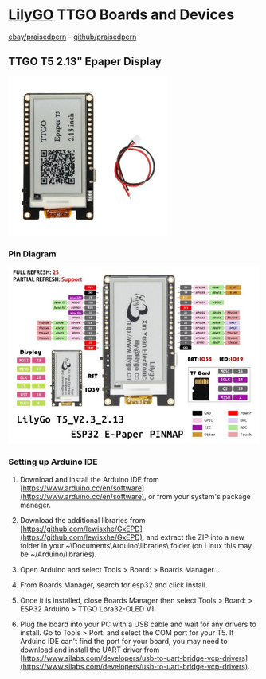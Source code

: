 # [LilyGO](http://lilygo.cn/) TTGO Boards and Devices

 [ebay/praisedpern](https://www.ebay.co.uk/usr/praisedpern/) - [github/praisedpern](https://www.github.com/praisedpern/)

## TTGO T5 2.13" Epaper Display

[![T5 2.13"](t5-2.13-phone.jpg)](t5-2.13.md)

### Pin Diagram

[![TTGO T5 2.13" Pinout](t5-2.13-pinout-small.jpg)](t5-2.13-pinout.jpg)

### Setting up Arduino IDE

1. Download and install the Arduino IDE from [https://www.arduino.cc/en/software](https://www.arduino.cc/en/software), or from your system's package manager.

2. Download the additional libraries from [https://github.com/lewisxhe/GxEPD](https://github.com/lewisxhe/GxEPD), and extract the ZIP into a new folder in your ~\Documents\Arduino\libraries\ folder (on Linux this may be ~/Arduino/libraries).

3. Open Arduino and select Tools > Board: > Boards Manager...

4. From Boards Manager, search for esp32 and click Install.

5. Once it is installed, close Boards Manager then select Tools > Board: > ESP32
   Arduino > TTGO Lora32-OLED V1.

6. Plug the board into your PC with a USB cable and wait for any drivers to install. Go to Tools > Port: and select the COM port for your T5. If Arduino IDE can't find the port for your board, you may need to download and install the UART driver from [https://www.silabs.com/developers/usb-to-uart-bridge-vcp-drivers](https://www.silabs.com/developers/usb-to-uart-bridge-vcp-drivers).

